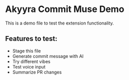 # Akyyra Commit Muse Demo

This is a demo file to test the extension functionality.

## Features to test:
- Stage this file
- Generate commit message with AI
- Try different vibes
- Test voice input
- Summarize PR changes
